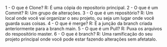 1 - O que é Clone?
    R: É uma cópia do repositorio principal.
2 - O que é um Commit?
    R: Um grupo de alterações.
3 - O que é um repositório?
    R: Um local onde você vai organizar o seu projeto, ou seja um lugar onde você guarda suas coisas.
4 - O que é merge?
    R: É a junção da branch criada anteriormente para a branch main.
5 - O que é um Pull?
    R: Puxa os arquivos do respositório master.
6 - O que é branch?
    R: Uma ramificação do seu projeto principal onde você pode estar fazendo alterações sem afetatalo.                    